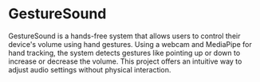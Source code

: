 # GestureSound
GestureSound is a hands-free system that allows users to control their device's volume using hand gestures. Using a webcam and MediaPipe for hand tracking, the system detects gestures like pointing up or down to increase or decrease the volume. This project offers an intuitive way to adjust audio settings without physical interaction.